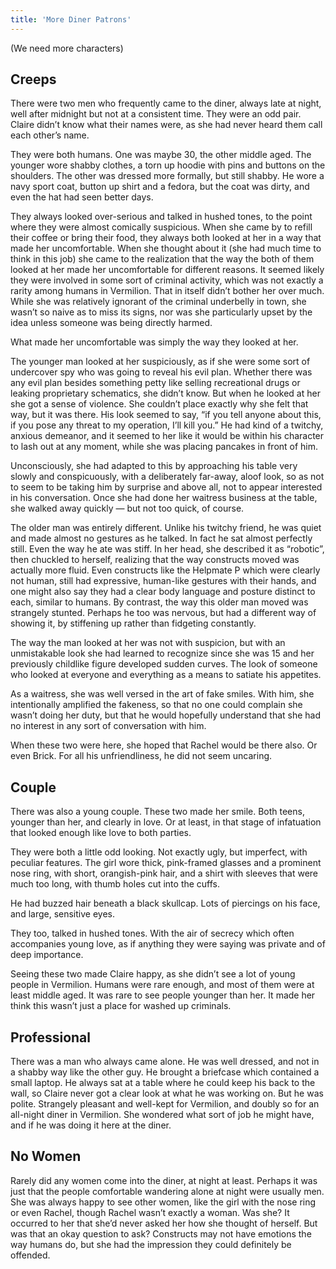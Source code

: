 ```yaml
---
title: 'More Diner Patrons'
---
```


(We need more characters)

## Creeps
There were two men who frequently came to the diner, always late at night, well after midnight but not at a consistent time. They were an odd pair. Claire didn’t know what their names were, as she had never heard them call each other’s name.

They were both humans. One was maybe 30, the other middle aged. The younger wore shabby clothes, a torn up hoodie with pins and buttons on the shoulders. The other was dressed more formally, but still shabby. He wore a navy sport coat, button up shirt and a fedora, but the coat was dirty, and even the hat had seen better days.

They always looked over-serious and talked in hushed tones, to the point where they were almost comically suspicious. When she came by to refill their coffee or bring their food, they always both looked at her in a way that made her uncomfortable. When she thought about it (she had much time to think in this job) she came to the realization that the way the both of them looked at her made her uncomfortable for different reasons. It seemed likely they were involved in some sort of criminal activity, which was not exactly a rarity among humans in Vermilion. That in itself didn’t bother her over much. While she was relatively ignorant of the criminal underbelly in town, she wasn’t so naive as to miss its signs, nor was she particularly upset by the idea unless someone was being directly harmed.

What made her uncomfortable was simply the way they looked at her.

The younger man looked at her suspiciously, as if she were some sort of undercover spy who was going to reveal his evil plan. Whether there was any evil plan besides something petty like selling recreational drugs or leaking proprietary schematics, she didn’t know. But when he looked at her she got a sense of violence. She couldn’t place exactly why she felt that way, but it was there. His look seemed to say, “if you tell anyone about this, if you pose any threat to my operation, I’ll kill you.” He had kind of a twitchy, anxious demeanor, and it seemed to her like it would be within his character to lash out at any moment, while she was placing pancakes in front of him.

Unconsciously, she had adapted to this by approaching his table very slowly and conspicuously, with a deliberately far-away, aloof look, so as not to seem to be taking him by surprise and above all, not to appear interested in his conversation. Once she had done her waitress business at the table, she walked away  quickly — but not too quick, of course.

The older man was entirely different. Unlike his twitchy friend, he was quiet and made almost no gestures as he talked. In fact he sat almost perfectly still. Even the way he ate was stiff. In her head, she described it as “robotic”, then chuckled to herself, realizing that the way constructs moved was actually more fluid. Even constructs like the Helpmate P which were clearly not human, still had expressive, human-like gestures with their hands, and one might also say they had a clear body language and posture distinct to each, similar to humans. By contrast, the way this older man moved was strangely stunted. Perhaps he too was nervous, but had a different way of showing it, by stiffening up rather than fidgeting constantly.

The way the man looked at her was not with suspicion, but with an unmistakable look she had learned to recognize since she was 15 and her previously childlike figure developed sudden curves. The look of someone who looked at everyone and everything as a means to satiate his appetites. 

As a waitress, she was well versed in the art of fake smiles. With him, she intentionally amplified the fakeness, so that no one could complain she wasn’t doing her duty, but that he would hopefully understand that she had no interest in any sort of conversation with him.

When these two were here, she hoped that Rachel would be there also. Or even Brick. For all his unfriendliness, he did not seem uncaring.

## Couple

There was also a young couple. These two made her smile. Both teens, younger than her, and clearly in love. Or at least, in that stage of infatuation that looked enough like love to both parties.

They were both a little odd looking. Not exactly ugly, but imperfect, with peculiar features. The girl wore thick, pink-framed glasses and a prominent nose ring, with short, orangish-pink hair, and a shirt with sleeves that were much too long, with thumb holes cut into the cuffs.

He had buzzed hair beneath a black skullcap. Lots of piercings on his face, and large, sensitive eyes.

They too, talked in hushed tones. With the air of secrecy which often accompanies young love, as if anything they were saying was private and of deep importance.

Seeing these two made Claire happy, as she didn’t see a lot of young people in Vermilion. Humans were rare enough, and most of them were at least middle aged. It was rare to see people younger than her. It made her think this wasn’t just a place for washed up criminals. 

## Professional

There was a man who always came alone. He was well dressed, and not in a shabby way like the other guy. He brought a briefcase which contained a small laptop. He always sat at a table where he could keep his back to the wall, so Claire never got a clear look at what he was working on. But he was polite. Strangely pleasant and well-kept for Vermilion, and doubly so for an all-night diner in Vermilion. She wondered what sort of job he might have, and if he was doing it here at the diner.

## No Women

Rarely did any women come into the diner, at night at least. Perhaps it was just that the people comfortable wandering alone at night were usually men. She was always happy to see other women, like the girl with the nose ring or even Rachel, though Rachel wasn’t exactly a woman. Was she? It occurred to her that she’d never asked her how she thought of herself. But was that an okay question to ask? Constructs may not have emotions the way humans do, but she had the impression they could definitely be offended.
